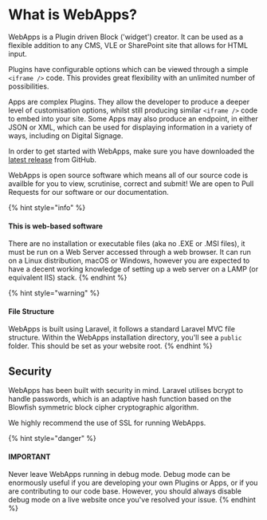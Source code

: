 # What is WebApps?

WebApps is a Plugin driven Block ('widget') creator. It can be used as a flexible addition to any CMS, VLE or SharePoint site that allows for HTML input.

Plugins have configurable options which can be viewed through a simple `<iframe />` code. This provides great flexibility with an unlimited number of possibilities.

Apps are complex Plugins. They allow the developer to produce a deeper level of customisation options, whilst still producing similar `<iframe />` code to embed into your site. Some Apps may also produce an endpoint, in either JSON or XML, which can be used for displaying information in a variety of ways, including on Digital Signage.

In order to get started with WebApps, make sure you have downloaded the [latest release](https://github.com/RTWA/WebApps/releases/latest) from GitHub.

WebApps is open source software which means all of our source code is availble for you to view, scrutinise, correct and submit! We are open to Pull Requests for our software or our documentation.

{% hint style="info" %}
#### This is web-based software

There are no installation or executable files (aka no .EXE or .MSI files), it must be run on a Web Server accessed through a web browser. It can run on a Linux distribution, macOS or Windows, however you are expected to have a decent working knowledge of setting up a web server on a LAMP (or equivalent IIS) stack.
{% endhint %}

{% hint style="warning" %}
#### File Structure

WebApps is built using Laravel, it follows a standard Laravel MVC file structure. Within the WebApps installation directory, you'll see a `public` folder. This should be set as your website root.
{% endhint %}

## Security

WebApps has been built with security in mind. Laravel utilises bcrypt to handle passwords, which is an adaptive hash function based on the Blowfish symmetric block cipher cryptographic algorithm.

We highly recommend the use of SSL for running WebApps.

{% hint style="danger" %}
#### IMPORTANT

Never leave WebApps running in debug mode. Debug mode can be enormously useful if you are developing your own Plugins or Apps, or if you are contributing to our code base. However, you should always disable debug mode on a live website once you've resolved your issue.
{% endhint %}
